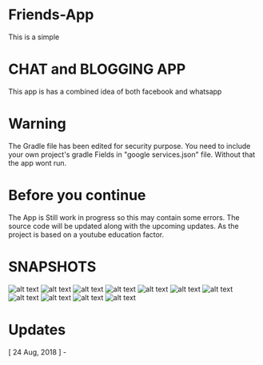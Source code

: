# Friends-App
This is a simple 
# CHAT and BLOGGING APP
This app is has a combined idea of both facebook and whatsapp 

# Warning
The Gradle file has been edited for security purpose. You need to include your own project's gradle Fields in "google services.json" file. Without that the app wont run.

# Before you continue
The App is Still work in progress so this may contain some errors. The source code will be updated along with the upcoming updates. 
As the project is based on a youtube education factor.

# SNAPSHOTS 

![alt text](https://github.com/denyshubh/Friends-App/blob/master/Saved%20Pictures/Screenshot_2018-08-13-15-53-08-308_com.knstech.friendsapp2.png)
![alt text](https://github.com/denyshubh/Friends-App/blob/master/Saved%20Pictures/Screenshot_2018-08-13-15-53-14-860_com.knstech.friendsapp2.png)
![alt text](https://github.com/denyshubh/Friends-App/blob/master/Saved%20Pictures/Screenshot_2018-08-13-15-53-43-502_com.knstech.friendsapp2.png)
![alt text](https://github.com/denyshubh/Friends-App/blob/master/Saved%20Pictures/Screenshot_2018-08-13-15-57-17-433_com.knstech.friendsapp2.png)
![alt text](https://github.com/denyshubh/Friends-App/blob/master/Saved%20Pictures/Screenshot_2018-08-24-19-34-19-404_com.knstech.friendsapp2.png)
![alt text](https://github.com/denyshubh/Friends-App/blob/master/Saved%20Pictures/Screenshot_2018-08-24-19-34-01-454_com.miui.player.png)
![alt text](https://github.com/denyshubh/Friends-App/blob/master/Saved%20Pictures/Screenshot_2018-08-24-19-33-28-465_com.knstech.friendsapp2.png)
![alt text](https://github.com/denyshubh/Friends-App/blob/master/Saved%20Pictures/Screenshot_2018-08-24-19-32-30-441_com.knstech.friendsapp2.png)
![alt text](https://github.com/denyshubh/Friends-App/blob/master/Saved%20Pictures/Screenshot_2018-08-24-13-54-41-240_com.knstech.friendsapp2.png)
![alt text](https://github.com/denyshubh/Friends-App/blob/master/Saved%20Pictures/Screenshot_2018-08-13-22-52-59-146_com.knstech.friendsapp2.png)
![alt text](https://github.com/denyshubh/Friends-App/blob/master/Saved%20Pictures/Screenshot_2018-08-13-15-57-56-899_com.knstech.friendsapp2.png)


# Updates
[ 24 Aug, 2018 ] - 

